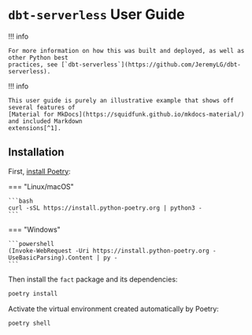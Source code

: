 # `dbt-serverless` User Guide

!!! info

    For more information on how this was built and deployed, as well as other Python best
    practices, see [`dbt-serverless`](https://github.com/JeremyLG/dbt-serverless).

!!! info

    This user guide is purely an illustrative example that shows off several features of 
    [Material for MkDocs](https://squidfunk.github.io/mkdocs-material/) and included Markdown
    extensions[^1].

[^1]: See `dbt-serverless`'s `mkdocs.yml` for how to enable these features.

## Installation

First, [install Poetry](https://python-poetry.org/docs/#installation):

=== "Linux/macOS"

    ```bash
    curl -sSL https://install.python-poetry.org | python3 -
    ```

=== "Windows"

    ```powershell
    (Invoke-WebRequest -Uri https://install.python-poetry.org -UseBasicParsing).Content | py -
    ```

Then install the `fact` package and its dependencies:

```bash
poetry install
```

Activate the virtual environment created automatically by Poetry:

```bash
poetry shell
```
